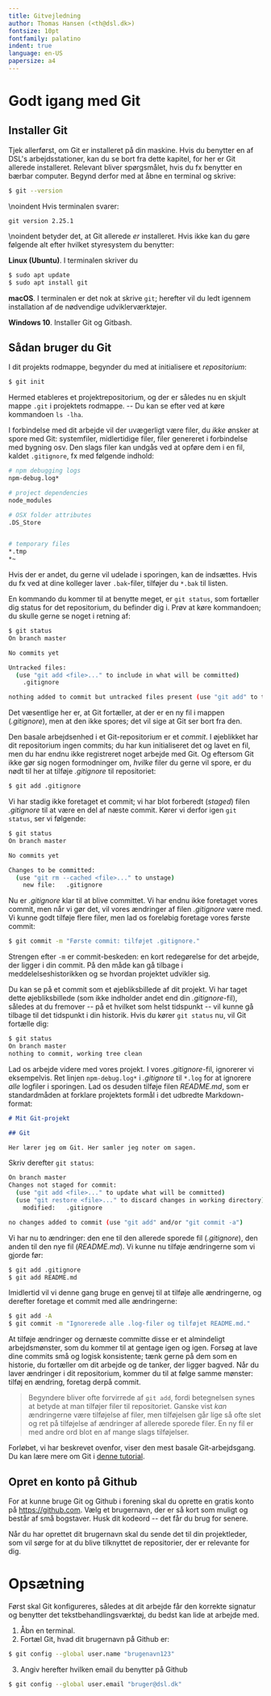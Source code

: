 ```yaml
---
title: Gitvejledning
author: Thomas Hansen (<th@dsl.dk>)
fontsize: 10pt
fontfamily: palatino
indent: true
language: en-US
papersize: a4
---
```


# Godt igang med Git

## Installer Git

Tjek allerførst, om Git er installeret på din maskine. Hvis du
benytter en af DSL's arbejdsstationer, kan du se bort fra dette
kapitel, for her er Git allerede installeret. Relevant bliver
spørgsmålet, hvis du fx benytter en bærbar computer. Begynd derfor med
at åbne en terminal og skrive:

```bash
$ git --version
```
\noindent Hvis terminalen svarer:

```
git version 2.25.1
```

\noindent betyder det, at Git allerede _er_ installeret. Hvis ikke kan du gøre
følgende alt efter hvilket styresystem du benytter:

__Linux (Ubuntu)__. I terminalen skriver du 

```bash
$ sudo apt update
$ sudo apt install git
```

__macOS__. I terminalen er det nok at skrive `git`; herefter vil du
ledt igennem installation af de nødvendige udviklerværktøjer.

__Windows 10__. Installer Git og Gitbash.


## Sådan bruger du Git

I dit projekts rodmappe, begynder du med at initialisere et
_repositorium_:

```bash
$ git init
```

Hermed etableres et projektrepositorium, og der er således nu en
skjult mappe `.git` i projektets rodmappe. -- Du kan se efter ved at
køre kommandoen `ls -lha`.

I forbindelse med dit arbejde vil der uvægerligt være filer, du _ikke_
ønsker at spore med Git: systemfiler, midlertidige filer, filer
genereret i forbindelse med bygning osv. Den slags filer kan undgås
ved at opføre dem i en fil, kaldet `.gitignore`, fx med følgende indhold:

```bash
# npm debugging logs
npm-debug.log*

# project dependencies
node_modules

# OSX folder attributes
.DS_Store


# temporary files
*.tmp
*~
```

Hvis der er andet, du gerne vil udelade i sporingen, kan de indsættes.
Hvis du fx ved at dine kolleger laver `.bak`-filer, tilføjer du
`*.bak` til listen.

En kommando du kommer til at benytte meget, er `git status`, som
fortæller dig status for det repositorium, du befinder dig i. Prøv at
køre kommandoen; du skulle gerne se noget i retning af:

```bash
$ git status
On branch master

No commits yet

Untracked files:
  (use "git add <file>..." to include in what will be committed)
	.gitignore

nothing added to commit but untracked files present (use "git add" to track)
```

Det væsentlige her er, at Git fortæller, at der er en ny fil i
mappen (_.gitignore_), men at den ikke spores; det vil sige at Git
ser bort fra den.

Den basale arbejdsenhed i et Git-repositorium er et _commit_. I
øjeblikket har dit repositorium ingen commits; du har kun
initialiseret det og lavet en fil, men du har endnu ikke registreret
noget arbejde med Git. Og eftersom Git ikke gør sig nogen formodninger
om, _hvilke_ filer du gerne vil spore, er du nødt til her at tilføje
_.gitignore_ til repositoriet: 

```bash
$ git add .gitignore
```

Vi har stadig ikke foretaget et commit; vi har blot forberedt (_staged_) filen
_.gitignore_ til at være en del af næste commit. Kører vi derfor igen
`git status`, ser vi følgende:

```bash
$ git status
On branch master

No commits yet

Changes to be committed:
  (use "git rm --cached <file>..." to unstage)
	new file:   .gitignore
```

Nu er _.gitignore_ klar til at blive committet. Vi har endnu ikke
foretaget vores commit, men når vi gør det, vil vores ændringer af
filen _.gitignore_ være med. Vi kunne godt tilføje flere filer, men
lad os foreløbig foretage vores første commit:

```bash
$ git commit -m "Første commit: tilføjet .gitignore."
```

Strengen efter `-m` er commit-beskeden: en kort redegørelse for det
arbejde, der ligger i din commit. På den måde kan gå tilbage i
meddelelseshistorikken og se hvordan projektet udvikler sig. 

Du kan se på et commit som et øjebliksbillede af dit projekt. Vi har
taget dette øjebliksbillede (som ikke indholder andet end din
_.gitignore_-fil), således at du fremover -- på et hvilket som helst
tidspunkt -- vil kunne gå tilbage til det tidspunkt i din historik.
Hvis du kører `git status` nu, vil Git fortælle dig:

```bash
$ git status
On branch master
nothing to commit, working tree clean
```

Lad os arbejde videre med vores projekt. I vores _.gitignore_-fil,
ignorerer vi eksempelvis. Ret linjen `npm-debug.log*` i _.gitignore_
til `*.log` for at ignorere _alle_ logfiler i sporingen. Lad os
desuden tilføje filen _README.md_, som er standardmåden at forklare
projektets formål i det udbredte Markdown-format:

```markdown
# Mit Git-projekt

## Git

Her lærer jeg om Git. Her samler jeg noter om sagen.
```

Skriv derefter `git status`:

```bash
On branch master
Changes not staged for commit:
  (use "git add <file>..." to update what will be committed)
  (use "git restore <file>..." to discard changes in working directory)
	modified:   .gitignore

no changes added to commit (use "git add" and/or "git commit -a")
```

Vi har nu to ændringer: den ene til den allerede sporede fil
(_.gitignore_), den anden til den nye fil (_README.md_). Vi kunne nu
tilføje ændringerne som vi gjorde før:

```bash
$ git add .gitignore
$ git add README.md
```

Imidlertid vil vi denne gang bruge en genvej til at tilføje alle
ændringerne, og derefter foretage et commit med alle ændringerne:

```bash
$ git add -A
$ git commit -m "Ignorerede alle .log-filer og tilføjet README.md."
```

At tilføje ændringer og dernæste committe disse er et almindeligt
arbejdsmønster, som du kommer til at gentage igen og igen. Forsøg at
lave dine commits små og logisk konsistente; tænk gerne på dem som en
historie, du fortæller om dit arbejde og de tanker, der ligger bagved.
Når du laver ændringer i dit repositorium, kommer du til at følge
samme mønster: tilføj en ændring, foretag derpå commit.

> Begyndere bliver ofte forvirrede af `git add`, fordi betegnelsen
> synes at betyde at man tilføjer filer til repositoriet. Ganske vist
> _kan_ ændringerne være tilføjelse af filer, men tilføjelsen går líge
> så ofte slet og ret på tilføjelse af ændringer af allerede sporede
> filer. En ny fil er med andre ord blot en af mange slags
> tilføjelser.

Forløbet, vi har beskrevet ovenfor, viser den mest basale
Git-arbejdsgang. Du kan lære mere om Git i [denne
tutorial](https://docs.github.com/en/get-started/quickstart/set-up-git).

## Opret en konto på Github

For at kunne bruge Git og Github i forening skal du oprette en gratis
konto på <https://github.com>. Vælg et brugernavn, der er så kort som
muligt og består af små bogstaver. Husk dit kodeord -- det får du brug
for senere. 

Når du har oprettet dit brugernavn skal du sende det til din
projektleder, som vil sørge for at du blive tilknyttet de
repositorier, der er relevante for dig. 

# Opsætning

Først skal Git konfigureres, således at dit arbejde får den korrekte
signatur og benytter det tekstbehandlingsværktøj, du bedst kan lide at
arbejde med.

1. Åbn en terminal.
2. Fortæl Git, hvad dit brugernavn på Github er:

  ```bash
  $ git config --global user.name "brugenavn123"
  ```
3. Angiv herefter hvilken email du benytter på Github
  ```bash
$ git config --global user.email "bruger@dsl.dk"



